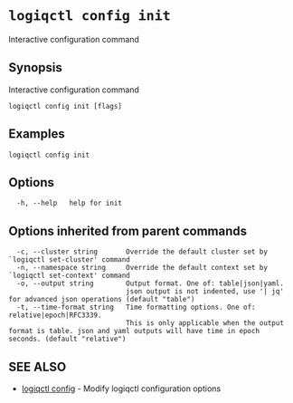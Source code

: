 # `logiqctl config init`

Interactive configuration command

## Synopsis

Interactive configuration command

```
logiqctl config init [flags]
```

## Examples

```
logiqctl config init
```

## Options

```
  -h, --help   help for init
```

## Options inherited from parent commands

```
  -c, --cluster string       Override the default cluster set by `logiqctl set-cluster' command
  -n, --namespace string     Override the default context set by `logiqctl set-context' command
  -o, --output string        Output format. One of: table|json|yaml. 
                             json output is not indented, use '| jq' for advanced json operations (default "table")
  -t, --time-format string   Time formatting options. One of: relative|epoch|RFC3339. 
                             This is only applicable when the output format is table. json and yaml outputs will have time in epoch seconds. (default "relative")
```

## SEE ALSO

* [logiqctl config](/config/logiqctl_config)	 - Modify logiqctl configuration options


